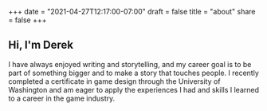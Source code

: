 +++
date = "2021-04-27T12:17:00-07:00"
draft = false
title = "about"
share = false
+++

## Hi, I'm Derek

I have always enjoyed writing and storytelling, and my career goal is to be part of something bigger and to make a story that touches people. I recently completed a certificate in game design through the University of Washington and am eager to apply the experiences I had and skills I learned to a career in the game industry.
